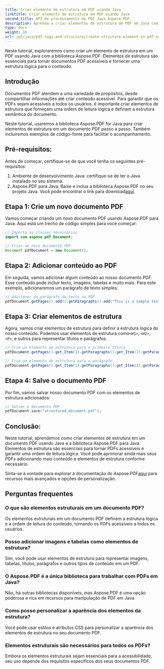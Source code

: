 ```yaml
---
title: Criar elemento de estrutura em PDF usando Java
linktitle: Criar elemento de estrutura em PDF usando Java
second_title: API de processamento de PDF Java Aspose.PDF
description: Aprenda a criar elementos de estrutura de PDF em Java com Aspose.PDF. Melhore a acessibilidade do PDF e o fluxo de conteúdo lógico.
type: docs
weight: 10
url: /pt/java/pdf-tags-and-structure/create-structure-element-in-pdf-using-java/
---
```

Neste tutorial, exploraremos como criar um elemento de estrutura em um PDF usando Java com a biblioteca Aspose.PDF. Elementos de estrutura são essenciais para tornar documentos PDF acessíveis e fornecer uma estrutura lógica para o conteúdo.

## Introdução

Documentos PDF atendem a uma variedade de propósitos, desde compartilhar informações até criar conteúdo acessível. Para garantir que os PDFs sejam acessíveis a todos os usuários, é importante criar elementos de estrutura que forneçam uma ordem de leitura lógica e definam a estrutura semântica do documento.

Neste tutorial, usaremos a biblioteca Aspose.PDF for Java para criar elementos de estrutura em um documento PDF passo a passo. Também incluiremos exemplos de código-fonte para facilitar o acompanhamento.

## Pré-requisitos:
Antes de começar, certifique-se de que você tenha os seguintes pré-requisitos:

1. Ambiente de desenvolvimento Java: certifique-se de ter o Java instalado no seu sistema.
2.  Aspose.PDF para Java: Baixe e inclua a biblioteca Aspose.PDF no seu projeto Java. Você pode encontrar o link para download[aqui](https://releases.aspose.com/pdf/java/).

## Etapa 1: Crie um novo documento PDF
Vamos começar criando um novo documento PDF usando Aspose.PDF para Java. Aqui está um trecho de código simples para você começar:

```java
// Importe as classes necessárias
import com.aspose.pdf.Document;

// Criar um novo documento PDF
Document pdfDocument = new Document();
```

## Etapa 2: Adicionar conteúdo ao PDF
Em seguida, vamos adicionar algum conteúdo ao nosso documento PDF. Esse conteúdo pode incluir texto, imagens, tabelas e muito mais. Para este exemplo, adicionaremos um parágrafo de texto simples:

```java
// Adicionar um parágrafo de texto ao PDF
pdfDocument.getPages().add().getParagraphs().add("This is a sample text paragraph.");
```

## Etapa 3: Criar elementos de estrutura
 Agora, vamos criar elementos de estrutura para definir a estrutura lógica do nosso conteúdo. Podemos usar elementos de estrutura como`<H1>`, `<H2>`, `<P>`, e outros para representar títulos e parágrafos.

```java
// Crie um elemento de estrutura para o primeiro título
pdfDocument.getPages().get_Item(1).getParagraphs().get_Item(1).getParagraphInfo().setStructureElementName("H1");

// Crie um elemento de estrutura para o parágrafo
pdfDocument.getPages().get_Item(1).getParagraphs().get_Item(2).getParagraphInfo().setStructureElementName("P");
```

## Etapa 4: Salve o documento PDF
Por fim, vamos salvar nosso documento PDF com os elementos de estrutura adicionados:

```java
// Salvar o documento PDF
pdfDocument.save("structured_document.pdf");
```

## Conclusão:
Neste tutorial, aprendemos como criar elementos de estrutura em um documento PDF usando Java e a biblioteca Aspose.PDF para Java. Elementos de estrutura são essenciais para tornar PDFs acessíveis e garantir uma ordem de leitura lógica. Você pode aprimorar ainda mais seus PDFs adicionando mais conteúdo e elementos de estrutura conforme necessário.

Sinta-se à vontade para explorar a documentação do Aspose.PDF[aqui](https://reference.aspose.com/pdf/java/) para recursos mais avançados e opções de personalização.

## Perguntas frequentes

### O que são elementos estruturais em um documento PDF?

Os elementos estruturais em um documento PDF definem a estrutura lógica e a ordem de leitura do conteúdo, tornando os PDFs acessíveis a todos os usuários.

### Posso adicionar imagens e tabelas como elementos de estrutura?

Sim, você pode usar elementos de estrutura para representar imagens, tabelas, títulos, parágrafos e outros tipos de conteúdo em um PDF.

### O Aspose.PDF é a única biblioteca para trabalhar com PDFs em Java?

Não, há outras bibliotecas disponíveis, mas Aspose.PDF é uma opção poderosa e rica em recursos para manipulação de PDF em Java.

### Como posso personalizar a aparência dos elementos da estrutura?

Você pode usar estilos e atributos CSS para personalizar a aparência dos elementos de estrutura no seu documento PDF.

### Elementos estruturais são necessários para todos os PDFs?

Embora os elementos estruturais sejam essenciais para a acessibilidade, seu uso depende dos requisitos específicos dos seus documentos PDF.